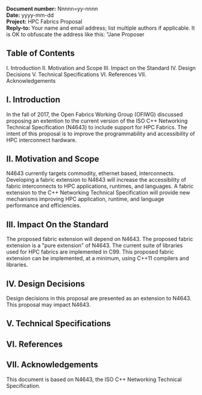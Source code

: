 **Document number:**	Nnnnn=yy-nnnn  
**Date:**	yyyy-mm-dd  
**Project:** HPC Fabrics Proposal  
**Reply-to:**	Your name and email address; list multiple authors if applicable. It is OK to obfuscate the address like this: "Jane Proposer <jane at somewhere dot com>

## Table of Contents

I. Introduction
II. Motivation and Scope
III. Impact on the Standard
IV. Design Decisions
V. Technical Specifications
VI. References
VII. Acknowledgements

## I. Introduction

In the fall of 2017, the Open Fabrics Working Group (OFIWG) discussed proposing an extention to the current version of the ISO C++
Networking Technical Specification (N4643) to include support for HPC Fabrics. The intent of this proposal is to improve the
programmability and accessibility of HPC interconnect hardware.

## II. Motivation and Scope

N4643 currently targets commodity, ethernet based, interconnects. Developing a fabric extension to N4643 will increase the accessibility
of fabric interconnects to HPC applications, runtimes, and languages. A fabric extension to the C++ Networking Technical Specification
will provide new mechanisms improving HPC application, runtime, and language performance and efficiencies.

## III. Impact On the Standard

The proposed fabric extension will depend on N4643. The proposed fabric extension is a "pure extension" of N4643. The current suite of
libraries used for HPC fabrics are implemented in C99. This proposed fabric extension can be implemented, at a minimum, using C++11
compilers and libraries.

## IV. Design Decisions

Design decisions in this proposal are presented as an extension to N4643. This proposal may impact N4643.

## V. Technical Specifications

## VI. References

## VII. Acknowledgements

This document is based on N4643, the ISO C++ Networking Technical Specification.

